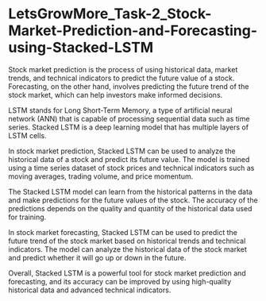 # LetsGrowMore_Task-2_Stock-Market-Prediction-and-Forecasting-using-Stacked-LSTM
Stock market prediction is the process of using historical data, market trends, and technical indicators to predict the future value of a stock. Forecasting, on the other hand, involves predicting the future trend of the stock market, which can help investors make informed decisions.

LSTM stands for Long Short-Term Memory, a type of artificial neural network (ANN) that is capable of processing sequential data such as time series. Stacked LSTM is a deep learning model that has multiple layers of LSTM cells.

In stock market prediction, Stacked LSTM can be used to analyze the historical data of a stock and predict its future value. The model is trained using a time series dataset of stock prices and technical indicators such as moving averages, trading volume, and price momentum.

The Stacked LSTM model can learn from the historical patterns in the data and make predictions for the future values of the stock. The accuracy of the predictions depends on the quality and quantity of the historical data used for training.

In stock market forecasting, Stacked LSTM can be used to predict the future trend of the stock market based on historical trends and technical indicators. The model can analyze the historical data of the stock market and predict whether it will go up or down in the future.

Overall, Stacked LSTM is a powerful tool for stock market prediction and forecasting, and its accuracy can be improved by using high-quality historical data and advanced technical indicators.

